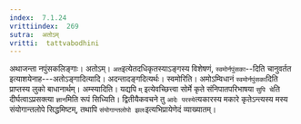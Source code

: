 ```yaml
---
index:  7.1.24
vrittiindex:  269
sutra:  अतोऽम्
vritti:  tattvabodhini 
---
```


अथाजन्ता नपुंसकलिङ्गाः। अतोऽम्। `अत`इत्येतदधिकृतस्याऽङ्गस्य विशेषणं, `स्वमोर्नपुंसका`--दिति चानुवर्तत इत्याशयेनाह---अतोऽङ्गादित्यादि। अदन्तादङ्गदित्यर्थः। स्वमोरिति। अमोऽम्विधानं `स्वमोर्नपुंसका`दिति प्राप्तस्य लुको बाधानार्थम्। अम्स्यादिति। यद्यपि `म्` इत्येवच्छित्त्वा सोर्मे कृते संनिपातपरिभाषया `सुपि चे`ति दीर्घत्वाऽप्रसक्त्या `ज्ञान`मिति रूपं सिध्यिति। द्वितीयैकवचने तु `आदेः परस्ये`त्यकारस्य मकारे कृतेऽन्त्यस्य मस्य संयोगान्तलोपे सिद्धमिष्टम्, तथापि `संयोगान्तलोपो झलः`इत्यभिप्रायेणेदं व्याख्यातम्।

